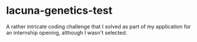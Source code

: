 # lacuna-genetics-test

 A rather intricate coding challenge that I solved as part of my application for an internship opening, although I wasn't selected.
